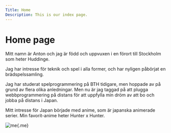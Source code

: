 ```yaml
---
Title: Home
Description: This is our index page.
---
```


Home page
==========================

Mitt namn är Anton och jag är född och uppvuxen i en förort till Stockholm som heter Huddinge.

Jag har intresse för teknik och spel i alla former, och har nyligen påbörjat en brädspelssamling.

Jag har studerat spelprogrammering på BTH tidigare, men hoppade av på grund av flera olika anledningar. Men nu är jag taggad på att plugga webbprogrammering på distans för att uppfylla min dröm av att bo och jobba på distans i Japan.

Mitt intresse för Japan började med anime, som är japanska animerade serier. Min favorit-anime heter Hunter x Hunter.

![me](%assets_url%/img/me.jpg){.me}
